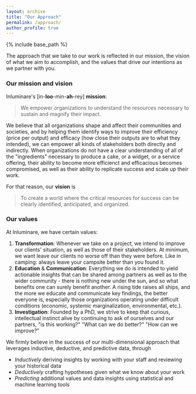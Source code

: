 ```yaml
---
layout: archive
title: "Our Approach"
permalink: /approach/
author_profile: true
---
```


{% include base_path %}

The approach that we take to our work is reflected in our mission, the vision of what we aim to accomplish, and the values that drive our intentions as we partner with you.

### Our mission and vision

Inluminare's [in-**loo**-min-**ah**-rey] **mission**: 

> We empower organizations to understand the resources necessary to sustain and magnify their impact.

We believe that all organizations shape and affect their communities and societies, and by helping them identify ways to improve their efficiency (price per output) and efficacy (how close their outputs are to what they intended), we can empower all kinds of stakeholders both directly and indirectly. When organizations do not have a clear understanding of all of the "ingredients" necessary to produce a cake, or a widget, or a service offering, their ability to become more efficienct and efficacious becomes compromised, as well as their ability to replicate success and scale up their work. 

For that reason, our **vision** is 

> To create a world where the critical resources for success can be clearly identified, anticipated, and organized.

### Our values

At Inluminare, we have certain values:

1. **Transformation**: Whenever we take on a project, we intend to improve our clients' situation, as well as those of their stakeholders. At minimum, we want leave our clients no worse off than they were before. Like in camping: always leave your campsite better than you found it.
2. **Education** & **Communication**: Everything we do is intended to yield actionable insights that can be shared among partners as well as to the wider community - there is nothing new under the sun, and so what benefits one can surely benefit another. A rising tide raises all ships, and the more we educate and communicate key findings, the better everyone is, especially those organizations operating under difficult conditions (economic, systemic marginalization, environmental, etc.).
3. **Investigation**: Founded by a PhD, we strive to keep that curious, intellectual instinct alive by continuing to ask of ourselves and our partners, "is this working?" "What can we do better?" "How can we improve?"

We firmly believe in the success of our multi-dimensional approach that leverages inductive, deductive, and predictive data, through 
* *Inductively* deriving insights by working with your staff and reviewing your historical data
* *Deductively* crafting hypotheses given what we know about your work
* *Predicting* additional values and data insights using statistical and machine learning tools

